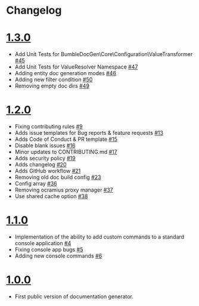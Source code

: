 # Changelog

# [1.3.0](https://github.com/bumble-tech/bumble-doc-gen/releases/tag/v1.3.0)
- Add Unit Tests for BumbleDocGen\Core\Configuration\ValueTransformer [#45](https://github.com/bumble-tech/bumble-doc-gen/pull/45)
- Add Unit Tests for ValueResolver Namespace [#47](https://github.com/bumble-tech/bumble-doc-gen/pull/47)
- Adding entity doc generation modes [#46](https://github.com/bumble-tech/bumble-doc-gen/pull/46)
- Adding new filter condition [#50](https://github.com/bumble-tech/bumble-doc-gen/pull/50)
- Removing empty doc dirs [#49](https://github.com/bumble-tech/bumble-doc-gen/pull/49)

# [1.2.0](https://github.com/bumble-tech/bumble-doc-gen/releases/tag/v1.2.0)
- Fixing contributing rules [#9](https://github.com/bumble-tech/bumble-doc-gen/pull/9)
- Adds issue templates for Bug reports & feature requests [#13](https://github.com/bumble-tech/bumble-doc-gen/pull/13)
- Adds Code of Conduct & PR template [#15](https://github.com/bumble-tech/bumble-doc-gen/pull/15)
- Disable blank issues [#16](https://github.com/bumble-tech/bumble-doc-gen/pull/16)
- Minor updates to CONTRIBUTING.md [#17](https://github.com/bumble-tech/bumble-doc-gen/pull/17)
- Adds security policy [#19](https://github.com/bumble-tech/bumble-doc-gen/pull/19)
- Adds changelog [#20](https://github.com/bumble-tech/bumble-doc-gen/pull/20)
- Adds GitHub workflow [#21](https://github.com/bumble-tech/bumble-doc-gen/pull/21)
- Removing old doc build config [#23](https://github.com/bumble-tech/bumble-doc-gen/pull/23)
- Config array [#36](https://github.com/bumble-tech/bumble-doc-gen/pull/36)
- Removing ocramius proxy manager [#37](https://github.com/bumble-tech/bumble-doc-gen/pull/37)
- Use shared cache option [#38](https://github.com/bumble-tech/bumble-doc-gen/pull/38)

# [1.1.0](https://github.com/bumble-tech/bumble-doc-gen/releases/tag/v1.1.0)
- Implementation of the ability to add custom commands to a standard console application [#4](https://github.com/bumble-tech/bumble-doc-gen/pull/4)
- Fixing console app bugs [#5](https://github.com/bumble-tech/bumble-doc-gen/pull/5)
- Adding new console commands [#6](https://github.com/bumble-tech/bumble-doc-gen/pull/6)

# [1.0.0](https://github.com/bumble-tech/bumble-doc-gen/releases/tag/v1.0.0)
- First public version of documentation generator.

